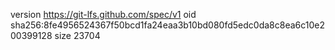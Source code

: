 version https://git-lfs.github.com/spec/v1
oid sha256:8fe4956524367f50bcd1fa24eaa3b10bd080fd5edc0da8c8ea6c10e200399128
size 23704
